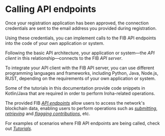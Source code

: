 # Calling API endpoints

Once your registration application has been approved, the connection credentials are sent to the email address you provided during registration.

Using these credentials, you can implement calls to the FIB API endpoints into the code of your own application or system.

Following the basic API architecture, your application or system—the *API client* in this relationship—connects to the FIB *API server*.

To integrate your API client with the FIB API server, you can use different programming languages and frameworks, including Python, Java, Node.js, RUST, depending on the requirements of your own application or system.

Some of the tutorials in this documentation provide code snippets in Kotlin/Java that are required in order to perform Iroha-related operations.

The provided FIB *[API endpoints](../API_Specification.md)* allow users to access the network's blockchain data, enabling users to perform operations such as [*submitting*](../Tutorials/Submitting_a_contribution.md), [*retrieving*](../Tutorials/Retrieving_top_contributions.md) and [*flagging contributions*](../Tutorials/Flagging_a_contribution.md), etc.

For examples of scenarios where FIB API endpoints are being called, check out [*Tutorials*](../Tutorials.md).
